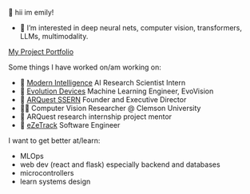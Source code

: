 👋 hii im emily!

- 👀 I’m interested in deep neural nets, computer vision, transformers, LLMs, multimodality.

[My Project Portfolio](https://emilyjiayaoli.me/projects.html)

Some things I have worked on/am working on:
- 🔬 [Modern Intelligence](https://www.modernintelligence.ai/) AI Research Scientist Intern
- 🚶 [Evolution Devices](https://www.evolutiondevices.com/) Machine Learning Engineer, EvoVision
- 🧡 [ARQuest SSERN](https://www.arquestssern.org/) Founder and Executive Director
- 👩‍💻 Computer Vision Researcher @ Clemson University
- 🔬 ARQuest research internship project mentor
- 📱 [eZeTrack](https://www.linkedin.com/company/ezetrack/?viewAsMember=true) Software Engineer

I want to get better at/learn:
- MLOps
- web dev (react and flask) especially backend and databases
- microcontrollers
- learn systems design
